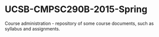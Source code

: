 # UCSB-CMPSC290B-2015-Spring
Course administration - repository of some course documents, such as syllabus and assignments.
